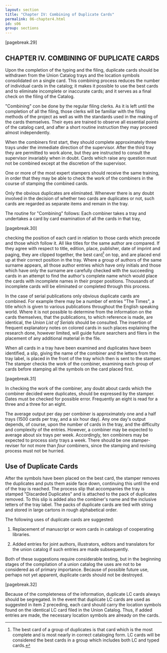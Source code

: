 ```yaml
---
layout: section
title: "Chapter IV: Combining of Duplicate Cards"
permalink: 06-chapter4.html
id: s06
group: sections
---
```


[pagebreak.29]

## CHAPTER IV. COMBINING OF DUPLICATE CARDS

Upon the completion of the typing and the filing, duplicate cards
should be withdrawn from the Union Catalog trays and the location symbols
consolidated on a single card. This combining process reduces the number
of individual cards in the catalog; it makes it possible to use the best
cards and to eliminate incomplete or inaccurate cards; and it serves as a
final check on the filing of the Catalog.

"Combining" con be done by the regular filing clerks. As it is left
until the completion of all the filing, those clerks will be familiar with
the filing methods of the project as well as with the standards used in the
making of the cards themselves. Their eyes are trained to observe all essential points of the catalog card, and after a short routine instruction
they may proceed almost independently.

When the combiners first start, they should complete approximately
three trays under the immediate direction of the supervisor. After the
third tray they are permitted to work alone, but they are instructed to
consult the supervisor invariably when in doubt. Cards which raise any
question must not be combined except at the discretion of the supervisor.

One or more of the most expert stampers should receive the same
training, in order that they may be able to check the work of the combiners
in the course of stamping the combined cards.

Only the obvious duplicates are eliminated. Whenever there is any
doubt involved in the decision of whether two cards are duplicates or not,
such cards are regarded as separate items and remain in the tray.

The routine for "Combining" follows: Each combiner takes a tray
and undertakes a card by card examination of all the cards in that tray,

[pagebreak.30]

checking the position of each card in relation to those cards which precede
and those which follow it. All like titles for the same author are compared.
If they agree with respect to title, edition, place, publisher, date of imprint and paging, they are clipped together, the best card[^06-1] on top, and are
placed end up at their correct position in the tray. Where a group of
authors of the same surname appears, all those author entries which have
only initials and those which have only the surname are carefully checked
with the succeeding cards in an attempt to find the author's complete name
which would place the cards with incomplete names in their proper positions.
Thousands of incomplete cards will be eliminated or completed through this
process.

In the case of serial publications only obvious duplicate cards are
combined. For example there may be a number of entries "The Times", a title
which is given to various publications throughout the English speaking world.
Where it is not possible to determine from the information on the cards
themselves, that the publications, to which reference is made, are identical,
the *Union List of Serials* should be consulted. The insertion of frequent
explanatory notes on colored cards in such places explaining the research
done, however limited, will guide future searchers and filers in the placement of any additional material in the file.

When all cards in a tray have been examined and duplicates have been
identified, a slip, giving the name of the combiner and the letters from
the tray label, is placed in the front of the tray which then is sent to
the stamper. The stamper checks the work of the combiner, examining each
group of cards before stamping all the symbols on the card placed first.

[^06-1]: The best card of a group of duplicates is that card which is the most
complete and is most nearly in correct cataloging form. LC cards will
be considered the best cards in a group which includes both LC and
typed cards.

[pagebreak.31]

In checking the work of the combiner, any doubt about cards which the
combiner decided were duplicates, should be expressed by the stamper. Dates
must be checked for possible error. Frequently an eight is read for a three
and a three for an eight.

The average output per day per combiner is approximately one and a
half trays (1500 cards per tray, and a six hour day). Any one day's output
depends, of course, upon the number of cards in the tray, and the difficulty
and complexity of the entries. However, a combiner may be expected to average
about six trays per week. Accordingly, ten combiners may be expected to process
sixty trays a week. There should be one stamper-reviser for not more than
*four* combiners, since the stamping and revising process must not be hurried.

## Use of Duplicate Cards

After the symbols have been placed on the best card, the stamper removes the duplicates and puts them aside face down, continuing this until the
end of the tray is reached. The process slip that accompanies the tray is
stamped "Discarded Duplicates" and is attached to the pack of duplicates removed. To this slip is added also the combiner's name and the inclusive
letters of the tray label. The packs of duplicate cards are tied with string
and stored in large cartons in rough alphabetical order.

The following uses of duplicate cards are suggested:

1. Replacement of manuscript or worn cards in catalogs of cooperating
libraries.

2. Added entries for joint authors, illustrators, editors and translators for the union catalog if such entries are made subsequently.

Both of these suggestions require considerable testing, but in the
beginning stages of the compilation of a union catalog the uses are not to be
considered as of primary importance. Because of possible future use, perhaps
not yet apparent, duplicate cards should not be destroyed.

[pagebreak.32]

Because of the completeness of the information, duplicate LC cards
always should be segregated. In the event that duplicate LC cards are used
as suggested in item 2 preceding, each card should carry the location symbols
found on the identical LC card filed in the Union Catalog. Thus, if added entries
are made, the necessary location symbols are already on the cards.

